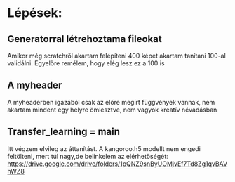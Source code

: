 # Lépések:
## Generatorral létrehoztama  fileokat
Amikor még scratchről akartam felépíteni 400 képet akartam tanítani 100-al validálni.
Egyelőre remélem, hogy elég lesz ez a 100 is
## A myheader
A myheaderben igazából csak az előre megírt függvények vannak, nem akartam mindent egy helyre ömlesztve, nem vagyok kreatív névadásban
## Transfer_learning = main
Itt végzem elvileg az áttanítást.
A kangoroo.h5 modellt nem engedi feltölteni, mert túl nagy,de belinkelem az elérhetőségét:
https://drive.google.com/drive/folders/1pQNZ9snByUOMjvEf7Td8Zg1qvBAVhWZ8
